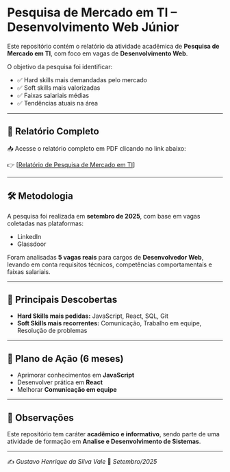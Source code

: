 # Pesquisa de Mercado em TI – Desenvolvimento Web Júnior

Este repositório contém o relatório da atividade acadêmica de **Pesquisa de Mercado em TI**, com foco em vagas de **Desenvolvimento Web**.

O objetivo da pesquisa foi identificar:
- ✅ Hard skills mais demandadas pelo mercado  
- ✅ Soft skills mais valorizadas  
- ✅ Faixas salariais médias  
- ✅ Tendências atuais na área  

---

## 📑 Relatório Completo
📥 Acesse o relatório completo em PDF clicando no link abaixo:  

👉 [[Relatório de Pesquisa de Mercado em TI](https://github.com/ghvale01/pesquisa-mercado-ti/blob/main/Relatorio%20de%20Pesquisa%20de%20Mercado.pdf)]

---

## 🛠️ Metodologia
A pesquisa foi realizada em **setembro de 2025**, com base em vagas coletadas nas plataformas:  
- LinkedIn  
- Glassdoor  

Foram analisadas **5 vagas reais** para cargos de **Desenvolvedor Web**, levando em conta requisitos técnicos, competências comportamentais e faixas salariais.

---

## 🚀 Principais Descobertas
- **Hard Skills mais pedidas:** JavaScript, React, SQL, Git  
- **Soft Skills mais recorrentes:** Comunicação, Trabalho em equipe, Resolução de problemas  

---

## 🎯 Plano de Ação (6 meses)
- Aprimorar conhecimentos em **JavaScript**  
- Desenvolver prática em **React**  
- Melhorar **Comunicação em equipe**  

---

## 📌 Observações
Este repositório tem caráter **acadêmico e informativo**, sendo parte de uma atividade de formação em **Analise e Desenvolvimento de Sistemas**.  

---

✍️ *Gustavo Henrique da Silva Vale* 
📅 *Setembro/2025*
